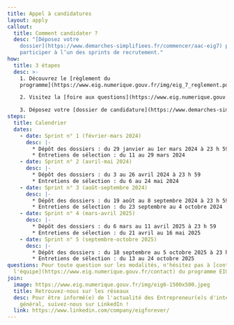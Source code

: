 ```yaml
---
title: Appel à candidatures
layout: apply
callout:
  title: Comment candidater ?
  desc: "[Déposez votre
    dossier](https://www.demarches-simplifiees.fr/commencer/aac-eig7) pour
    participer à l’un des sprints de recrutement."
how:
  title: 3 étapes
  desc: >-
    1. Découvrez le [règlement du
    programme](https://www.eig.numerique.gouv.fr/img/eig_7_reglement.pdf)

    2. Visitez la [foire aux questions](https://www.eig.numerique.gouv.fr/participer/candidats/faq)

    3. Déposez votre [dossier de candidature](https://www.demarches-simplifiees.fr/commencer/aac-eig7)
steps:
  title: Calendrier
  dates:
    - date: Sprint n° 1 (février-mars 2024)
      desc: |-
        * Dépôt des dossiers : du 29 janvier au 1er mars 2024 à 23 h 59
        * Entretiens de sélection : du 11 au 29 mars 2024
    - date: Sprint n° 2 (avril-mai 2024)
      desc: |-
        * Dépôt des dossiers : du 3 au 26 avril 2024 à 23 h 59
        * Entretiens de sélection : du 6 au 24 mai 2024
    - date: Sprint n° 3 (août-septembre 2024)
      desc: |-
        * Dépôt des dossiers : du 19 août au 8 septembre 2024 à 23 h 59
        * Entretiens de sélection : du 23 septembre au 4 octobre 2024
    - date: Sprint n° 4 (mars-avril 2025)
      desc: |-
        * Dépôt des dossiers : du 6 mars au 11 avril 2025 à 23 h 59
        * Entretiens de sélection : du 21 avril au 16 mai 2025
    - date: Sprint n° 5 (septembre-octobre 2025)
      desc: |-
        * Dépôt des dossiers : du 18 septembre au 5 octobre 2025 à 23 h 59
        * Entretiens de sélection : du 13 au 24 octobre 2025
questions: Pour toute question sur les modalités, n'hésitez pas à [contacter
  l'équipe](https://www.eig.numerique.gouv.fr/contact) du programme EIG.
join:
  image: https://www.eig.numerique.gouv.fr/img/eig6-1500x500.jpeg
  title: Retrouvez-nous sur les réseaux
  desc: Pour être informé(e) de l'actualité des Entrepreneur(e)s d'intérêt
    général, suivez-nous sur LinkedIn !
  link: https://www.linkedin.com/company/eigforever/
---
```

